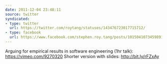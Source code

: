 ```yaml
---
date: 2011-12-04 23:48:11
source: twitter
syndicated:
- type: twitter
  url: https://twitter.com/roytang/statuses/143476723017715712/
- type: facebook
  url: https://www.facebook.com/stephen.roy.tang/posts/10150410734598912
---
```


Arguing for empirical results in software engineering (1hr talk): https://vimeo.com/9270320 Shorter version with slides:  http://bit.ly/rFZxAy